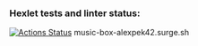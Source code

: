 ### Hexlet tests and linter status:
[![Actions Status](https://github.com/Alexandra1207/layout-designer-project-56/workflows/hexlet-check/badge.svg)](https://github.com/Alexandra1207/layout-designer-project-56/actions)
music-box-alexpek42.surge.sh